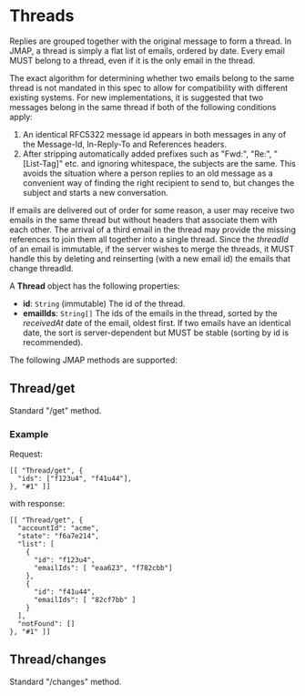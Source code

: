 # Threads

Replies are grouped together with the original message to form a thread. In JMAP, a thread is simply a flat list of emails, ordered by date. Every email MUST belong to a thread, even if it is the only email in the thread.

The exact algorithm for determining whether two emails belong to the same thread is not mandated in this spec to allow for compatibility with different existing systems. For new implementations, it is suggested that two messages belong in the same thread if both of the following conditions apply:

  1. An identical RFC5322 message id appears in both messages in any of the
     Message-Id, In-Reply-To and References headers.
  2. After stripping automatically added prefixes such as "Fwd:", "Re:",
     "[List-Tag]" etc. and ignoring whitespace, the subjects are the same. This avoids the situation where a person replies to an old message as a convenient way of finding the right recipient to send to, but changes the subject and starts a new conversation.

If emails are delivered out of order for some reason, a user may receive two emails in the same thread but without headers that associate them with each other. The arrival of a third email in the thread may provide the missing references to join them all together into a single thread. Since the *threadId* of an email is immutable, if the server wishes to merge the threads, it MUST handle this by deleting and reinserting (with a new email id) the emails that change threadId.

A **Thread** object has the following properties:

- **id**: `String` (immutable)
  The id of the thread.
- **emailIds**: `String[]`
  The ids of the emails in the thread, sorted by the *receivedAt* date of the email, oldest first. If two emails have an identical date, the sort is server-dependent but MUST be stable (sorting by id is recommended).

The following JMAP methods are supported:

## Thread/get

Standard "/get" method.

### Example

Request:

    [[ "Thread/get", {
      "ids": ["f123u4", "f41u44"],
    }, "#1" ]]

with response:

    [[ "Thread/get", {
      "accountId": "acme",
      "state": "f6a7e214",
      "list": [
        {
          "id": "f123u4",
          "emailIds": [ "eaa623", "f782cbb"]
        },
        {
          "id": "f41u44",
          "emailIds": [ "82cf7bb" ]
        }
      ],
      "notFound": []
    }, "#1" ]]

## Thread/changes

Standard "/changes" method.
